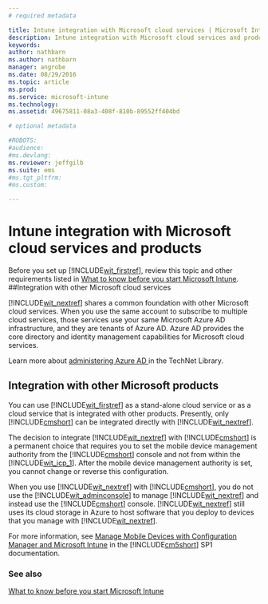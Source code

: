 ```yaml
---
# required metadata

title: Intune integration with Microsoft cloud services | Microsoft Intune
description: Intune integration with Microsoft cloud services and products and with other Microsoft products
keywords:
author: nathbarnms.author: nathbarn
manager: angrobe
ms.date: 08/29/2016
ms.topic: article
ms.prod:
ms.service: microsoft-intune
ms.technology:
ms.assetid: 49675811-08a3-408f-810b-89552ff404bd

# optional metadata

#ROBOTS:
#audience:
#ms.devlang:
ms.reviewer: jeffgilb
ms.suite: ems
#ms.tgt_pltfrm:
#ms.custom:

---
```


# Intune integration with Microsoft cloud services and products

Before you set up [!INCLUDE[wit_firstref](../includes/wit_firstref_md.md)], review this topic and other requirements listed in [What to know before you start Microsoft Intune](what-to-know-before-you-start-microsoft-intune.md).
##Integration with other Microsoft cloud services


[!INCLUDE[wit_nextref](../includes/wit_nextref_md.md)] shares a common foundation with other Microsoft cloud services. When you use the same account to subscribe to multiple cloud services, those services use your same Microsoft Azure AD infrastructure, and they are tenants of Azure AD. Azure AD provides the core directory and identity management capabilities for Microsoft cloud services.

Learn more about [administering Azure AD ](http://technet.microsoft.com/library/hh967611.aspx) in the TechNet Library.

## Integration with other Microsoft products
You can use [!INCLUDE[wit_firstref](../includes/wit_firstref_md.md)] as a stand-alone cloud service or as a cloud service that is integrated with other products. Presently, only [!INCLUDE[cmshort](../includes/cmshort_md.md)] can be integrated directly with [!INCLUDE[wit_nextref](../includes/wit_nextref_md.md)].

The decision to integrate [!INCLUDE[wit_nextref](../includes/wit_nextref_md.md)] with [!INCLUDE[cmshort](../includes/cmshort_md.md)] is a permanent choice that requires you to set the mobile device management authority from the [!INCLUDE[cmshort](../includes/cmshort_md.md)] console and not from within the [!INCLUDE[wit_icp_1](../includes/wit_icp_1_md.md)]. After the mobile device management authority is set, you cannot change or reverse this configuration.

When you use [!INCLUDE[wit_nextref](../includes/wit_nextref_md.md)] with [!INCLUDE[cmshort](../includes/cmshort_md.md)], you do not use the [!INCLUDE[wit_adminconsole](../includes/wit_adminconsole_md.md)] to manage [!INCLUDE[wit_nextref](../includes/wit_nextref_md.md)] and instead use the [!INCLUDE[cmshort](../includes/cmshort_md.md)] console. [!INCLUDE[wit_nextref](../includes/wit_nextref_md.md)] still uses its cloud storage in Azure to host software that you deploy to devices that you manage with [!INCLUDE[wit_nextref](../includes/wit_nextref_md.md)].

For more information, see [Manage Mobile Devices with Configuration Manager and Microsoft Intune](https://docs.microsoft.com/en-us/sccm/mdm/understand/hybrid-mobile-device-management) in the [!INCLUDE[cm5short](../includes/cm5short_md.md)] SP1 documentation.

### See also
[What to know before you start Microsoft Intune](what-to-know-before-you-start-microsoft-intune.md)
